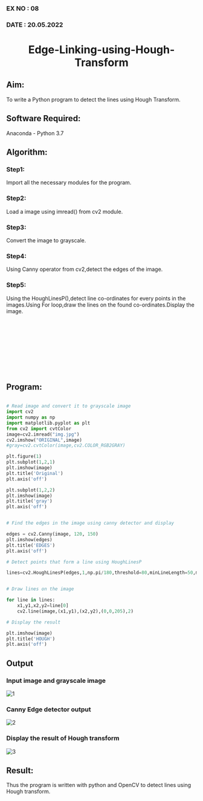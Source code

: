 ### EX NO : 08
### DATE  : 20.05.2022
# <p align="center">Edge-Linking-using-Hough-Transform</p>
## Aim:
To write a Python program to detect the lines using Hough Transform.

## Software Required:
Anaconda - Python 3.7

## Algorithm:
### Step1:
Import all the necessary modules for the program.
### Step2:
Load a image using imread() from cv2 module.
### Step3:
Convert the image to grayscale.
### Step4:
Using Canny operator from cv2,detect the edges of the image.
### Step5:
Using the HoughLinesP(),detect line co-ordinates for every points in the images.Using For loop,draw the lines on the found co-ordinates.Display the image.

<br/>
<br/><br/>
<br/><br/>
<br/><br/>
<br/>

## Program:
```Python

# Read image and convert it to grayscale image
import cv2
import numpy as np
import matplotlib.pyplot as plt
from cv2 import cvtColor
image=cv2.imread("img.jpg")
cv2.imshow("ORIGINAL",image)
#gray=cv2.cvtColor(image,cv2.COLOR_RGB2GRAY)

plt.figure(1)
plt.subplot(1,2,1)
plt.imshow(image)
plt.title('Original')
plt.axis('off')

plt.subplot(1,2,2)
plt.imshow(image)
plt.title('gray')
plt.axis('off')


# Find the edges in the image using canny detector and display

edges = cv2.Canny(image, 120, 150)
plt.imshow(edges)
plt.title('EDGES')
plt.axis('off')

# Detect points that form a line using HoughLinesP

lines=cv2.HoughLinesP(edges,1,np.pi/180,threshold=80,minLineLength=50,maxLineGap=250)


# Draw lines on the image

for line in lines:
    x1,y1,x2,y2=line[0]
    cv2.line(image,(x1,y1),(x2,y2),(0,0,205),2)

# Display the result

plt.imshow(image)
plt.title('HOUGH')
plt.axis('off')


```
## Output

### Input image and grayscale image
![1](https://user-images.githubusercontent.com/75235488/168808947-52f36922-96ae-4050-bb04-6c4169a0bec5.png)

### Canny Edge detector output
![2](https://user-images.githubusercontent.com/75235488/168808982-3920cb45-2146-4997-b460-706d7a94445f.png)


### Display the result of Hough transform
![3](https://user-images.githubusercontent.com/75235488/168809016-98dc699d-780a-4aad-ad7f-d30146b2bebe.png)



## Result:
Thus the program is written with python and OpenCV to detect lines using Hough transform. 
